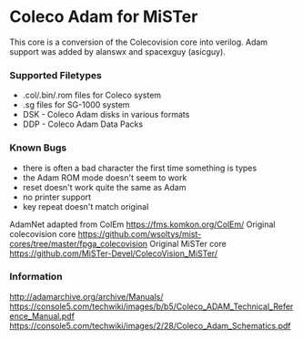 #  Coleco Adam for MiSTer

This core is a conversion of the Colecovision core into verilog. Adam support was added by alanswx and spacexguy (asicguy).  


### Supported Filetypes
 * .col/.bin/.rom files for Coleco system
 * .sg files for SG-1000 system
 * DSK - Coleco Adam disks in various formats
 * DDP - Coleco Adam Data Packs

### Known Bugs

 * there is often a bad character the first time something is types
 * the Adam ROM mode doesn't seem to work
 * reset doesn't work quite the same as Adam
 * no printer support
 * key repeat doesn't match original
 

AdamNet adapted from ColEm https://fms.komkon.org/ColEm/
Original colecovision core https://github.com/wsoltys/mist-cores/tree/master/fpga_colecovision
Original MiSTer core https://github.com/MiSTer-Devel/ColecoVision_MiSTer/


### Information

http://adamarchive.org/archive/Manuals/
https://console5.com/techwiki/images/b/b5/Coleco_ADAM_Technical_Reference_Manual.pdf
https://console5.com/techwiki/images/2/28/Coleco_Adam_Schematics.pdf
